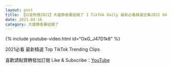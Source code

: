 ```yaml
---
layout: post
title: 【抖音熱搜2021】大雄静香要结婚了 1 TikTok Daily 最新必看精選合集2021 04 16
date: 2021-04-16
category: 大雄静香要结婚了
---
```


{% include youtube-video.html id="OxG_J47D1k8" %}

2021必看 最新精選 Top TikTok Trending Clips

喜歡請點贊轉發加訂閱 Like & Subscribe：[YouTube](https://www.youtube.com/channel/UCAoR7VcanIPd04uEq_GIylA/videos)

